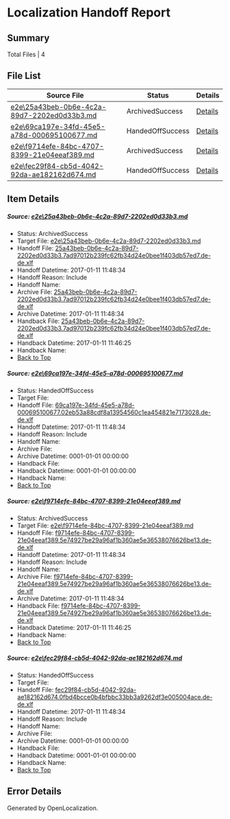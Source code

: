 # <a name='report-top'></a> Localization Handoff Report

## Summary
 Total Files | 4

## File List
 Source File | Status | Details 
 ----------- | ------ | ------- 
 [e2e\25a43beb-0b6e-4c2a-89d7-2202ed0d33b3.md](https://github.com/OpenLocalizationTestOrg/ol-test0/blob/9834597538c2baff447d17feec06e7183560b120/e2e/25a43beb-0b6e-4c2a-89d7-2202ed0d33b3.md) | ArchivedSuccess | [Details](#180678b465a3f709d094d59a5ae5e3f6dccf703e1)
 [e2e\69ca197e-34fd-45e5-a78d-000695100677.md](https://github.com/OpenLocalizationTestOrg/ol-test0/blob/369c5e61c4ec227657252acbadec940f51572855/e2e/69ca197e-34fd-45e5-a78d-000695100677.md) | HandedOffSuccess | [Details](#bd66a9efe032719345b8918c62377a9595f74a992)
 [e2e\f9714efe-84bc-4707-8399-21e04eeaf389.md](https://github.com/OpenLocalizationTestOrg/ol-test0/blob/475076d78d90a156a5719bf9fce010e6636c2997/e2e/f9714efe-84bc-4707-8399-21e04eeaf389.md) | ArchivedSuccess | [Details](#875f279ef2b48bebf6114baa75f35bf2bf5a303a3)
 [e2e\fec29f84-cb5d-4042-92da-ae182162d674.md](https://github.com/OpenLocalizationTestOrg/ol-test0/blob/1610f1ae9273c70dbcd3d53422a1df2b693a6c5b/e2e/fec29f84-cb5d-4042-92da-ae182162d674.md) | HandedOffSuccess | [Details](#4867e38be2a060d0f14743696a35a7418f69659e4)

## Item Details
##### <a name='180678b465a3f709d094d59a5ae5e3f6dccf703e1'></a> Source: [e2e\25a43beb-0b6e-4c2a-89d7-2202ed0d33b3.md](https://github.com/OpenLocalizationTestOrg/ol-test0/blob/9834597538c2baff447d17feec06e7183560b120/e2e/25a43beb-0b6e-4c2a-89d7-2202ed0d33b3.md)
* Status: ArchivedSuccess
* Target File: [e2e\25a43beb-0b6e-4c2a-89d7-2202ed0d33b3.md](https://github.com/OpenLocalizationTestOrg/ol-test0-dede/blob/ee6dfece06aea0a9b2d69aa30aedb272abb971ad/e2e/25a43beb-0b6e-4c2a-89d7-2202ed0d33b3.md)
* Handoff File: [25a43beb-0b6e-4c2a-89d7-2202ed0d33b3.7ad97012b239fc62fb34d24e0bee1f403db57ed7.de-de.xlf](https://github.com/OpenLocalizationTestOrg/ol-test0-handoff/blob/de4f11bce7f1529712932da2ae9e33aa28ecdd9e/ol-handoff/OpenLocalizationTestOrg/ol-test0-dede/shujia/mt/25a43beb-0b6e-4c2a-89d7-2202ed0d33b3.7ad97012b239fc62fb34d24e0bee1f403db57ed7.de-de.xlf)
* Handoff Datetime: 2017-01-11 11:48:34
* Handoff Reason: Include
* Handoff Name: 
* Archive File: [25a43beb-0b6e-4c2a-89d7-2202ed0d33b3.7ad97012b239fc62fb34d24e0bee1f403db57ed7.de-de.xlf](https://github.com/OpenLocalizationTestOrg/ol-test0-handoff/blob/2d68dbf2f0e15843859b3e2d51e3807547731899/ol-archive/OpenLocalizationTestOrg/ol-test0-dede/shujia/mt/25a43beb-0b6e-4c2a-89d7-2202ed0d33b3.7ad97012b239fc62fb34d24e0bee1f403db57ed7.de-de.xlf)
* Archive Datetime: 2017-01-11 11:48:34
* Handback File: [25a43beb-0b6e-4c2a-89d7-2202ed0d33b3.7ad97012b239fc62fb34d24e0bee1f403db57ed7.de-de.xlf](https://github.com/OpenLocalizationTestOrg/ol-test0-handback/blob/18216b23a2c30936054701d5bcdc6ee309a32160/ol-handback/OpenLocalizationTestOrg/ol-test0-dede/shujia/mt/25a43beb-0b6e-4c2a-89d7-2202ed0d33b3.7ad97012b239fc62fb34d24e0bee1f403db57ed7.de-de.xlf)
* Handback Datetime: 2017-01-11 11:46:25
* Handback Name: 
* [Back to Top](#report-top)

##### <a name='bd66a9efe032719345b8918c62377a9595f74a992'></a> Source: [e2e\69ca197e-34fd-45e5-a78d-000695100677.md](https://github.com/OpenLocalizationTestOrg/ol-test0/blob/369c5e61c4ec227657252acbadec940f51572855/e2e/69ca197e-34fd-45e5-a78d-000695100677.md)
* Status: HandedOffSuccess
* Target File: 
* Handoff File: [69ca197e-34fd-45e5-a78d-000695100677.02eb53a88cdf8a13954560c1ea454821e7173028.de-de.xlf](https://github.com/OpenLocalizationTestOrg/ol-test0-handoff/blob/de4f11bce7f1529712932da2ae9e33aa28ecdd9e/ol-handoff/OpenLocalizationTestOrg/ol-test0-dede/shujia/mt/69ca197e-34fd-45e5-a78d-000695100677.02eb53a88cdf8a13954560c1ea454821e7173028.de-de.xlf)
* Handoff Datetime: 2017-01-11 11:48:34
* Handoff Reason: Include
* Handoff Name: 
* Archive File: 
* Archive Datetime: 0001-01-01 00:00:00
* Handback File: 
* Handback Datetime: 0001-01-01 00:00:00
* Handback Name: 
* [Back to Top](#report-top)

##### <a name='875f279ef2b48bebf6114baa75f35bf2bf5a303a3'></a> Source: [e2e\f9714efe-84bc-4707-8399-21e04eeaf389.md](https://github.com/OpenLocalizationTestOrg/ol-test0/blob/475076d78d90a156a5719bf9fce010e6636c2997/e2e/f9714efe-84bc-4707-8399-21e04eeaf389.md)
* Status: ArchivedSuccess
* Target File: [e2e\f9714efe-84bc-4707-8399-21e04eeaf389.md](https://github.com/OpenLocalizationTestOrg/ol-test0-dede/blob/ee6dfece06aea0a9b2d69aa30aedb272abb971ad/e2e/f9714efe-84bc-4707-8399-21e04eeaf389.md)
* Handoff File: [f9714efe-84bc-4707-8399-21e04eeaf389.5e74927be29a96af1b360ae5e36538076626be13.de-de.xlf](https://github.com/OpenLocalizationTestOrg/ol-test0-handoff/blob/de4f11bce7f1529712932da2ae9e33aa28ecdd9e/ol-handoff/OpenLocalizationTestOrg/ol-test0-dede/shujia/mt/f9714efe-84bc-4707-8399-21e04eeaf389.5e74927be29a96af1b360ae5e36538076626be13.de-de.xlf)
* Handoff Datetime: 2017-01-11 11:48:34
* Handoff Reason: Include
* Handoff Name: 
* Archive File: [f9714efe-84bc-4707-8399-21e04eeaf389.5e74927be29a96af1b360ae5e36538076626be13.de-de.xlf](https://github.com/OpenLocalizationTestOrg/ol-test0-handoff/blob/2d68dbf2f0e15843859b3e2d51e3807547731899/ol-archive/OpenLocalizationTestOrg/ol-test0-dede/shujia/mt/f9714efe-84bc-4707-8399-21e04eeaf389.5e74927be29a96af1b360ae5e36538076626be13.de-de.xlf)
* Archive Datetime: 2017-01-11 11:48:34
* Handback File: [f9714efe-84bc-4707-8399-21e04eeaf389.5e74927be29a96af1b360ae5e36538076626be13.de-de.xlf](https://github.com/OpenLocalizationTestOrg/ol-test0-handback/blob/18216b23a2c30936054701d5bcdc6ee309a32160/ol-handback/OpenLocalizationTestOrg/ol-test0-dede/shujia/mt/f9714efe-84bc-4707-8399-21e04eeaf389.5e74927be29a96af1b360ae5e36538076626be13.de-de.xlf)
* Handback Datetime: 2017-01-11 11:46:25
* Handback Name: 
* [Back to Top](#report-top)

##### <a name='4867e38be2a060d0f14743696a35a7418f69659e4'></a> Source: [e2e\fec29f84-cb5d-4042-92da-ae182162d674.md](https://github.com/OpenLocalizationTestOrg/ol-test0/blob/1610f1ae9273c70dbcd3d53422a1df2b693a6c5b/e2e/fec29f84-cb5d-4042-92da-ae182162d674.md)
* Status: HandedOffSuccess
* Target File: 
* Handoff File: [fec29f84-cb5d-4042-92da-ae182162d674.0fbd4bcce0b4bfbbc33bb3a9262df3e005004ace.de-de.xlf](https://github.com/OpenLocalizationTestOrg/ol-test0-handoff/blob/de4f11bce7f1529712932da2ae9e33aa28ecdd9e/ol-handoff/OpenLocalizationTestOrg/ol-test0-dede/shujia/mt/fec29f84-cb5d-4042-92da-ae182162d674.0fbd4bcce0b4bfbbc33bb3a9262df3e005004ace.de-de.xlf)
* Handoff Datetime: 2017-01-11 11:48:34
* Handoff Reason: Include
* Handoff Name: 
* Archive File: 
* Archive Datetime: 0001-01-01 00:00:00
* Handback File: 
* Handback Datetime: 0001-01-01 00:00:00
* Handback Name: 
* [Back to Top](#report-top)


## Error Details

Generated by OpenLocalization.
